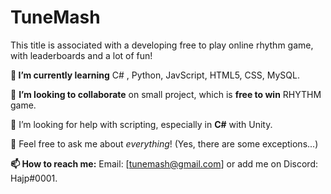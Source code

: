 <h1>TuneMash</h1>

This title is associated with a developing free to play online rhythm game, with leaderboards and a lot of fun!

**🌱 I’m currently learning**
C# , Python, JavScript, HTML5, CSS, MySQL.

👯 **I’m looking to collaborate** on small project, which is **free to win** RHYTHM game.

🤔 I’m looking for help with scripting, especially in **C#** with Unity.

💬 Feel free to ask me about _everything_! (Yes, there are some exceptions...)

**📫 How to reach me:**
Email: [tunemash@gmail.com] or add me on Discord: Hajp#0001.
